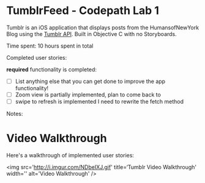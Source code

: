 # TumblrFeed - Codepath Lab 1


Tumblr is an iOS  application that displays posts from the HumansofNewYork Blog using the [Tumblr API](https://www.tumblr.com/docs/en/api/v2). Built in Objective C with no Storyboards.

Time spent: 10 hours spent in total

Completed user stories:

**required** functionality is completed:

- [ ] List anything else that you can get done to improve the app functionality!
- [ ] Zoom view is partially implemented, plan to come back to
- [ ] swipe to refresh is implemented I need to rewrite the fetch method

Notes:


# Video Walkthrough

Here's a walkthrough of implemented user stories:

<img src='http://i.imgur.com/NDbeIXJ.gif' title=‘Tumblr Video Walkthrough' width='' alt='Video Walkthrough' />
